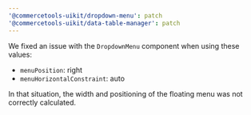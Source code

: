 ```yaml
---
'@commercetools-uikit/dropdown-menu': patch
'@commercetools-uikit/data-table-manager': patch
---
```


We fixed an issue with the `DropdownMenu` component when using these values:

* `menuPosition`: right
* `menuHorizontalConstraint`: auto

In that situation, the width and positioning of the floating menu was not correctly calculated.
